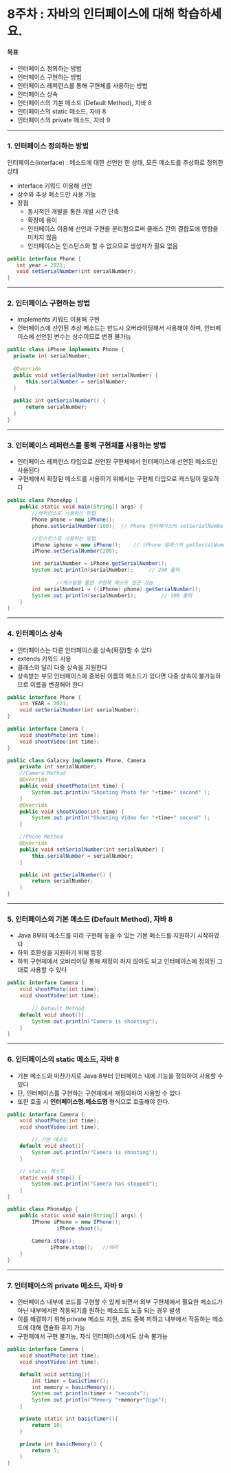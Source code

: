 # 8주차 : 자바의 인터페이스에 대해 학습하세요.

#### 목표

- 인터페이스 정의하는 방법
- 인터페이스 구현하는 방법
- 인터페이스 레퍼런스를 통해 구현체를 사용하는 방법
- 인터페이스 상속
- 인터페이스의 기본 메소드 (Default Method), 자바 8
- 인터페이스의 static 메소드, 자바 8
- 인터페이스의 private 메소드, 자바 9

------------
### 1. 인터페이스 정의하는 방법
인터페이스(interface) : 메소드에 대한 선언만 한 상태, 모든 메소드를 추상화로 정의한 상태
- interface 키워드 이용해 선언
- 상수와 추상 메소드만 사용 가능
- 장점
  - 동시적인 개발을 통한 개발 시간 단축
  - 확장에 용이
  - 인터페이스 이용해 선언과 구현을 분리함으로써 클래스 간의 결합도에 영향을 미치지 않음
  - 인터페이스는 인스턴스화 할 수 없으므로 생성자가 필요 없음
   
 ```java
 public interface Phone {
    int year = 2021;
    void setSerialNumber(int serialNumber);
 }
 ```

------------
### 2. 인터페이스 구현하는 방법
- implements 키워드 이용해 구현
- 인터페이스에 선언된 추상 메소드는 반드시 오버라이딩해서 사용해야 하며, 인터페이스에 선언된 변수는 상수이므로 변경 불가능
  
```java
public class iPhone implements Phone {
  private int serialNumber;
  
  @Override
  public void setSerialNumber(int serialNumber) {
      this.serialNumber = serialNumber;
  }
  
  public int getSerialNumber() {
      return serialNumber;
  }
}
```
  
------------
### 3. 인터페이스 레퍼런스를 통해 구현체를 사용하는 방법
- 인터페이스 레퍼런스 타입으로 선언된 구현체에서 인터페이스에 선언된 메소드만 사용된다
- 구현체에서 확장된 메소드를 사용하기 위해서는 구현체 타입으로 캐스팅이 필요하다
  

```java
public class PhoneApp {
    public static void main(String[] args) {
        //래퍼런스로 사용하는 방법
        Phone phone = new iPhone();
        phone.setSerialNumber(100);  // Phone 인터페이스의 setSerialNumber 메소드만 사용 가능

        //인스턴스로 사용하는 방법
        iPhone iphone = new iPhone();    // iPhone 클래스의 getSerialNumber() 메소드도 사용 가능
        iPhone.setSerialNumber(200);

        int serialNumber = iPhone.getSerialNumber();
        System.out.println(serialNumber);     // 200 출력
        
				//캐스팅을 통한 구현체 메소드 접근 가능
        int serialNumber1 = ((iPhone) phone).getSerialNumber();
        System.out.println(serialNumber1);        // 100 출력
    }
}
```

------------
### 4. 인터페이스 상속
- 인터페이스는 다른 인터페이스를 상속(확장)할 수 있다
- extends 키워드 사용
- 클래스와 달리 다중 상속을 지원한다
- 상속받는 부모 인터페이스에 중복된 이름의 메소드가 있다면 다중 상속이 불가능하므로 이름을 변경해야 한다
  
```java
public interface Phone {
    int YEAR = 2021;
    void setSerialNumber(int serialNumber);
}

public interface Camera {
    void shootPhoto(int time);
    void shootVideo(int time);
}

public class Galacxy implements Phone, Camera 
    private int serialNumber;
    //Camera Method
    @Override
    public void shootPhoto(int time) {
        System.out.println("Shooting Photo for "+time+" second" );
    }
    @Override
    public void shootVideo(int time) {
        System.out.println("Shooting Video for "+time+" second" );
    }

    //Phone Method
    @Override
    public void setSerialNumber(int serialNumber) {
        this.serialNumber = serialNumber;
    }

    public int getSerialNumber() {
        return serialNumber;
    }
}
```

------------
### 5. 인터페이스의 기본 메소드 (Default Method), 자바 8
- Java 8부터 메소드를 미리 구현해 놓을 수 있는 기본 메소드를 지원하기 시작하였다
- 하위 호환성을 지원하기 위해 등장
- 하위 구현체에서 오바리이딩 통해 재정의 하지 않아도 되고 인터페이스에 정의된 그대로 사용할 수 있다

```java
public interface Camera {
    void shootPhoto(int time);
    void shootVideo(int time);
		
		// Default Method
    default void shoot(){
        System.out.println("Camera is shooting");
    }
}
```

------------
### 6. 인터페이스의 static 메소드, 자바 8
- 기본 메소드와 마찬가지로 Java 8부터 인터페이스 내에 기능을 정의하여 사용할 수 있다
- 단, 인터페이스를 구현하는 구현체에서 재정의하여 사용할 수 없다
- 또한 호출 시 <b>인터페이스명.메소드명</b> 형식으로 호출해야 한다.

```java
public interface Camera {
    void shootPhoto(int time);
    void shootVideo(int time);

		// 기본 메소드
    default void shoot(){
        System.out.println("Camera is shooting");
    }

    // static 메소드
    static void stop() {
        System.out.println("Camera has stopped");
    }
}

public class PhoneApp {
    public static void main(String[] args) {
        IPhone iPhone = new IPhone();
				iPhone.shoot();
        
        Camera.stop();
			  iPhone.stop();   //에러
    }
}
```

------------
### 7. 인터페이스의 private 메소드, 자바 9
- 인터페이스 내부에 코드를 구현할 수 있게 되면서 외부 구현체에서 필요한 메소드가 아닌 내부에서만 작동되기를 원하는 메소드도 노출 되는 경우 발생
- 이를 해결하기 위해 private 메소드 지원, 코드 중복 피하고 내부에서 작동하는 메소드에 대해 캡슐화 유지 가능
- 구현체에서 구현 불가능, 자식 인터페이스에서도 상속 불가능
  
```java
public interface Camera {
    void shootPhoto(int time);
    void shootVideo(int time);

    default void setting(){
        int timer = basicTimer();
        int memory = basicMemory();
        System.out.println(timer + "seconds");
        System.out.println("Memory "+memory+"Giga");
    }

    private static int basicTimer(){
        return 10;
    }

    private int basicMemory() {
        return 5;
    }
}
```
